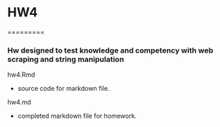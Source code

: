 # HW4
========= 

### Hw designed to test knowledge and competency with web scraping and string manipulation

hw4.Rmd
  + source code for markdown file.
  
hw4.md
  + completed markdown file for homework.
